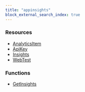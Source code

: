 ```yaml
---
title: "appinsights"
block_external_search_index: true
---
```


<!-- WARNING: this file was generated by Pulumi Docs Generator. -->
<!-- Do not edit by hand unless you're certain you know what you are doing! -->

<style>
  table td p { margin-top: 0; margin-bottom: 0; }
</style>

<h3>Resources</h3>
<ul class="api">
    <li><a href="analyticsitem"><span class="symbol resource"></span>AnalyticsItem</a></li>
    <li><a href="apikey"><span class="symbol resource"></span>ApiKey</a></li>
    <li><a href="insights"><span class="symbol resource"></span>Insights</a></li>
    <li><a href="webtest"><span class="symbol resource"></span>WebTest</a></li>
</ul>

<h3>Functions</h3>
<ul class="api">
    <li><a href="getinsights"><span class="symbol datasource"></span>GetInsights</a></li>
</ul>

